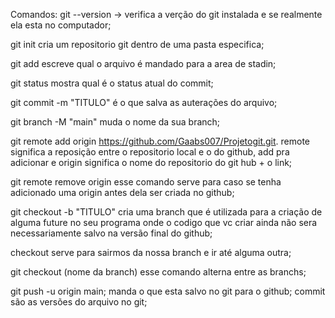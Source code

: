 Comandos:
git --version -> verifica a verção do git instalada e se realmente ela esta no computador;

git init cria um repositorio git dentro de uma pasta especifica;

git add escreve qual o arquivo é mandado para a area de stadin;

git status mostra qual é o status atual do commit;

git commit -m "TITULO" é o que salva as auterações do arquivo;

git branch -M "main" muda o nome da sua branch;

git remote add origin https://github.com/Gaabs007/Projetogit.git.
remote significa a reposição entre o repositorio local e o do github, add pra adicionar e origin significa o nome do repositorio do git hub + o link;

git remote remove origin esse comando serve para caso se tenha adicionado uma origin antes dela ser criada no github;

git checkout -b "TITULO" cria uma branch que é utilizada para a criação de alguma future no seu programa onde o codigo que vc criar ainda não sera necessariamente salvo na versão final do github;

checkout serve para sairmos da nossa branch e ir até alguma outra;

git checkout (nome da branch) esse comando alterna entre as branchs;

git push -u origin main; manda o que esta salvo no git para o github;
commit são as versões do arquivo no git;